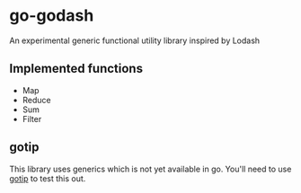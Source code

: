 # go-godash
An experimental generic functional utility library inspired by Lodash

## Implemented functions

* Map
* Reduce
* Sum
* Filter

## gotip

This library uses generics which is not yet available in go. You'll need to
use [gotip](https://pkg.go.dev/golang.org/dl/gotip) to test this out.
